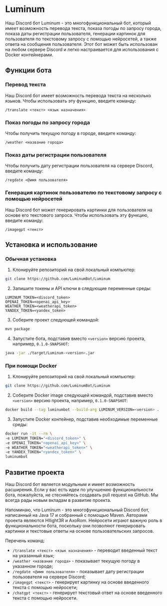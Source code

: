 # Luminum

Наш Discord бот Luminum - это многофункциональный бот, который имеет возможность перевода текста, показа погоды по запросу города, показа даты регистрации пользователя, генерации картинок для пользователя по текстовому запросу с помощью нейросетей, а также ответа на сообщения пользователя. Этот бот может быть использован на любом сервере Discord и легко настраивается для использования с Docker контейнерами.

## Функции бота

### Перевод текста

Наш Discord бот имеет возможность перевода текста на несколько языков. Чтобы использовать эту функцию, введите команду:

```
/translate <текст> <язык назначения>
```

### Показ погоды по запросу города

Чтобы получить текущую погоду в городе, введите команду:

```
/weather <название города>
```

### Показ даты регистрации пользователя

Чтобы получить дату регистрации пользователя на сервере Discord, введите команду:

```
/regdate <@имя пользователя>
```

### Генерация картинок пользователю по текстовому запросу с помощью нейросетей

Наш Discord бот может генерировать картинки для пользователя на основе его текстового запроса. Чтобы использовать эту функцию, введите команду:

```
/imagegpt <текст>
```

## Установка и использование

### Обычная установка

1. Клонируйте репозиторий на свой локальный компьютер:

```bash
git clone https://github.com/LuminumBot/Luminum
```

2. Запишите токены и API ключи в следующие переменные среды:

```properties
LUMINUM_TOKEN=<discord_token>
OPENAI_TOKEN=<openai_api_key>
WEATHER_TOKEN=<weatherapi_token>
YANDEX_TOKEN=<yandex_token>
```

3. Соберите проект следующей командой:

```bash
mvn package
```

4. Запустите бота, подставив вместо `<version>` версию проекта, например, `0.1.0-SNAPSHOT`:

```bash
java -jar ./target/Luminum-<version>.jar
```

### При помощи Docker

1. Клонируйте репозиторий на свой локальный компьютер:

```bash
git clone https://github.com/LuminumBot/Luminum
```

2. Соберите Docker image следующей командой, подставив вместо `<version>` версию проекта, например, `0.1.0-SNAPSHOT`:

```bash
docker build --tag luminumbot --build-arg LUMINUM_VERSION=<version> .
```

3. Запустите Docker контейнер, подставив необходимые переменные среды:

```bash
docker run -it --rm \ 
-e LUMINUM_TOKEN="<discord_token>" \ 
-e OPENAI_TOKEN="<openai_api_key>" \ 
-e WEATHER_TOKEN="<weatherapi_token>" \ 
-e YANDEX_TOKEN="<yandex_token>" \ 
luminumbot
```

## Развитие проекта

Наш Discord бот является модульным и имеет возможность расширения. Если у вас есть идеи по улучшению функциональности бота, пожалуйста, не стесняйтесь создавать pull request на GitHub. Мы всегда рады новым вкладам в развитие проекта.

Напоминаю, что Luminum - это многофункциональный Discord бот, написанный на Java 17 и собранный с помощью Maven. Авторами проекта являются HIlight3R и AxoRom. Нейросети играют важную роль в функциональности бота, поскольку они позволяют генерировать картинки и текстовые ответы на основе пользовательских запросов. 

Перечень команд:
- `/translate <текст> <язык назначения>` - переводит введенный текст на указанный язык;
- `/weather <название города>` - показывает текущую погоду в указанном городе;
- `/regdate <@имя пользователя>` - показывает дату регистрации пользователя на сервере Discord;
- `/imagegpt <текст>` - генерирует картинку на основе введенного текста с помощью нейросети;
- `/chatgpt <текст>` - генерирует текстовый ответ на основе введенного текста с помощью нейросети.